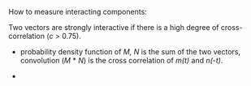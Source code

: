 How to measure interacting components:  

Two vectors are strongly interactive if there is a high degree of cross-correlation (_c_ > 0.75).  

* probability density function of _M, N_ is the sum of the two vectors, convolution (_M_ * _N_) is the cross correlation of _m(t)_ and _n(-t)_.  

* 
